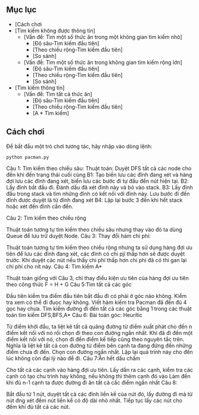 ## Mục lục
* [Cách chơi
* [Tìm kiếm không được thông tin]
    * [Vấn đề: Tìm một số thức ăn trong một không gian tìm kiếm nhỏ]
        * [Độ sâu-Tìm kiếm đầu tiên]
        * [Theo chiều rộng-Tìm kiếm đầu tiên]
        * [So sánh]
    * [Vấn đề: Tìm một số thức ăn trong không gian tìm kiếm rộng lớn]
        * [Độ sâu-Tìm kiếm đầu tiên]
        * [Theo chiều rộng-Tìm kiếm đầu tiên]
        * [So sánh]
* [Tìm kiếm thông tin]
    * [Vấn đề: Tìm tất cả thức ăn]
        * [Độ sâu-Tìm kiếm đầu tiên]
        * [Theo chiều rộng-Tìm kiếm đầu tiên]
        * [A * Tìm kiếm]
        

## Cách chơi
Để bắt đầu một trò chơi tương tác, hãy nhập vào dòng lệnh:

~~~~
python pacman.py
~~~~

Câu 1: Tìm kiếm theo chiều sâu: 
Thuật toán: Duyệt DFS tất cả các node cho đến khi đến trạng thái cuối cùng
B1: Tạo biến lưu các đỉnh đang xét và hàng đợi lưu các đỉnh đang xét, biến lưu các bước đi tự đầu đến nút hiện tại. 
B2: Lấy đỉnh bắt đầu đi. Đánh dấu đã xét đỉnh này và bỏ vào stack. 
B3: Lấy đỉnh đầu trong stack và tìm những đỉnh có kết nối với đỉnh này. Lưu bước đi đến đỉnh được duyệt là từ đỉnh đang xét 
B4: Lặp lại bước 3 đến khi hết stack hoặc xét đến đỉnh cần đến.

Câu 2: Tìm kiếm theo chiều rộng

Thuật toán tương tự tìm kiếm theo chiều sâu nhưng thay vào đó ta dùng Queue để lưu trữ duyệt Node.
Câu 3: Thay đổi hàm chi phí:

Thuật toán tương tự tìm kiếm theo chiều rộng nhưng ta sử dụng hàng đợi ưu tiên để lưu các đỉnh đang xét, các đỉnh có chi pjí thấp hơn sẽ được duyệt trước.
Khi duyệt các nút nếu thấy chi phí thấp hơn chi phí đã có thì gan lại chi phí cho nít này.
Câu 4: Tìm kiếm A*

Thuật toán giống với Câu 3, chỉ thay điều kiện ưu tiên của hàng đợi ưu tiên theo công thức F = H + G
Câu 5:Tìm tất cả các góc

Đầu tiên kiểm tra điểm đầu tiên bắt đầu đi có phải ở góc nào không.
Kiểm tra xem có thể đi đuọc hay không.
Viết hàm kiếm tra Pacman đã đến đủ 4 gọc hay chưa.
Tìm kiếm đường đi đến tất cả các góc bằng 1 trong các thuật toán tìm kiếm DFS,BFS,A*
Câu 6: Bài toán góc: Heurític

Từ điểm khởi đầu, ta liệt kê tất cả quãng đường từ điểm xuất phát cho đến n điểm kết nối với nó rồi chọn đi theo con đường ngắn nhất.
Khi đã đi đến một điểm kết nối với nó, chọn đi đến điểm kế tiếp cũng theo nguyên tắc trên. Nghĩa là liệt kê tất cả con đường từ điểm bên cạnh ta đang đứng đến những điểm chưa đi đến. Chọn con đường ngắn nhất.
Lặp lại quá trình này cho đến lúc không còn đại lý nào để đi.
Câu 7:Ăn hết dấu chấm

Cho tất cả các cạnh vào hàng đợi ưu tiên.
Lấy dần ra các cạnh, kiểm tra các cạnh có tạo chu trình hay không, nếu không thì thêm cạnh đó vào
Làm đến khi đủ n-1 cạnh ta được đường đi ăn tất cả cấc điểm ngắn nhất
Câu 8:

Bắt đầu từ 1 nút, duyệt tất cả các đỉnh liền kề của nút đó, lấy đường đi mà từ nút đng xét đếm nút liền kề có độ dài nhỏ nhất.
Tiếp tục lấy các nút cho đếm khi đủ tất cả các nút.